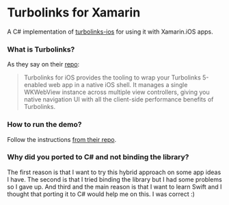 # Turbolinks for Xamarin
A C# implementation of [turbolinks-ios](https://github.com/turbolinks/turbolinks-ios) for using it with Xamarin.iOS apps.

### What is Turbolinks?
As they say on their [repo](https://github.com/turbolinks/turbolinks-ios):
> Turbolinks for iOS provides the tooling to wrap your Turbolinks 5-enabled web app in a native iOS shell. It manages a single WKWebView instance across multiple view controllers, giving you native navigation UI with all the client-side performance benefits of Turbolinks.

### How to run the demo?
Follow the instructions [from their repo](https://github.com/turbolinks/turbolinks-ios#running-the-demo).

### Why did you ported to C# and not binding the library?
The first reason is that I want to try this hybrid approach on some app ideas I have. The second is that I tried binding the library but I had some problems so I gave up. And third and the main reason is that I want to learn Swift and I thought that porting it to C# would help me on this. I was correct :)
